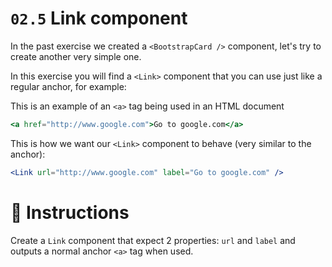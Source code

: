 # `02.5` Link component

In the past exercise we created a `<BootstrapCard />` component, let's try to create another very simple one.

In this exercise you will find a `<Link>` component that you can use just like a regular anchor, for example:

This is an example of an `<a>` tag being used in an HTML document
```jsx
<a href="http://www.google.com">Go to google.com</a>
```
This is how we want our `<Link>` component to behave (very similar to the anchor):
```jsx
<Link url="http://www.google.com" label="Go to google.com" />
```

# :speech_balloon: Instructions

Create a `Link` component that expect 2 properties: `url` and `label` and outputs a normal anchor `<a>` tag when used.
